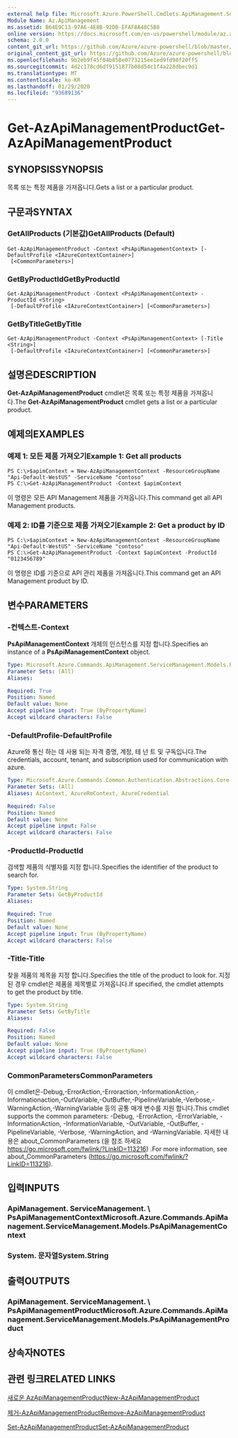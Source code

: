 ```yaml
---
external help file: Microsoft.Azure.PowerShell.Cmdlets.ApiManagement.ServiceManagement.dll-Help.xml
Module Name: Az.ApiManagement
ms.assetid: B64E9C13-97A6-4E8B-92DB-EFAF8A48C5B8
online version: https://docs.microsoft.com/en-us/powershell/module/az.apimanagement/get-azapimanagementproduct
schema: 2.0.0
content_git_url: https://github.com/Azure/azure-powershell/blob/master/src/ApiManagement/ApiManagement/help/Get-AzApiManagementProduct.md
original_content_git_url: https://github.com/Azure/azure-powershell/blob/master/src/ApiManagement/ApiManagement/help/Get-AzApiManagementProduct.md
ms.openlocfilehash: 9b2eb9f45f04b858e0773215ee1ed9fd98f20ff5
ms.sourcegitcommit: 4d2c178cd6df9151877b08d54c1f4a228dbec9d1
ms.translationtype: MT
ms.contentlocale: ko-KR
ms.lasthandoff: 01/29/2020
ms.locfileid: "93689136"
---
```

# <span data-ttu-id="afb19-101">Get-AzApiManagementProduct</span><span class="sxs-lookup"><span data-stu-id="afb19-101">Get-AzApiManagementProduct</span></span>

## <span data-ttu-id="afb19-102">SYNOPSIS</span><span class="sxs-lookup"><span data-stu-id="afb19-102">SYNOPSIS</span></span>
<span data-ttu-id="afb19-103">목록 또는 특정 제품을 가져옵니다.</span><span class="sxs-lookup"><span data-stu-id="afb19-103">Gets a list or a particular product.</span></span>

## <span data-ttu-id="afb19-104">구문과</span><span class="sxs-lookup"><span data-stu-id="afb19-104">SYNTAX</span></span>

### <span data-ttu-id="afb19-105">GetAllProducts (기본값)</span><span class="sxs-lookup"><span data-stu-id="afb19-105">GetAllProducts (Default)</span></span>
```
Get-AzApiManagementProduct -Context <PsApiManagementContext> [-DefaultProfile <IAzureContextContainer>]
 [<CommonParameters>]
```

### <span data-ttu-id="afb19-106">GetByProductId</span><span class="sxs-lookup"><span data-stu-id="afb19-106">GetByProductId</span></span>
```
Get-AzApiManagementProduct -Context <PsApiManagementContext> -ProductId <String>
 [-DefaultProfile <IAzureContextContainer>] [<CommonParameters>]
```

### <span data-ttu-id="afb19-107">GetByTitle</span><span class="sxs-lookup"><span data-stu-id="afb19-107">GetByTitle</span></span>
```
Get-AzApiManagementProduct -Context <PsApiManagementContext> [-Title <String>]
 [-DefaultProfile <IAzureContextContainer>] [<CommonParameters>]
```

## <span data-ttu-id="afb19-108">설명은</span><span class="sxs-lookup"><span data-stu-id="afb19-108">DESCRIPTION</span></span>
<span data-ttu-id="afb19-109">**Get-AzApiManagementProduct** cmdlet은 목록 또는 특정 제품을 가져옵니다.</span><span class="sxs-lookup"><span data-stu-id="afb19-109">The **Get-AzApiManagementProduct** cmdlet gets a list or a particular product.</span></span>

## <span data-ttu-id="afb19-110">예제의</span><span class="sxs-lookup"><span data-stu-id="afb19-110">EXAMPLES</span></span>

### <span data-ttu-id="afb19-111">예제 1: 모든 제품 가져오기</span><span class="sxs-lookup"><span data-stu-id="afb19-111">Example 1: Get all products</span></span>
```
PS C:\>$apimContext = New-AzApiManagementContext -ResourceGroupName "Api-Default-WestUS" -ServiceName "contoso"
PS C:\>Get-AzApiManagementProduct -Context $apimContext
```

<span data-ttu-id="afb19-112">이 명령은 모든 API Management 제품을 가져옵니다.</span><span class="sxs-lookup"><span data-stu-id="afb19-112">This command get all API Management products.</span></span>

### <span data-ttu-id="afb19-113">예제 2: ID를 기준으로 제품 가져오기</span><span class="sxs-lookup"><span data-stu-id="afb19-113">Example 2: Get a product by ID</span></span>
```
PS C:\>$apimContext = New-AzApiManagementContext -ResourceGroupName "Api-Default-WestUS" -ServiceName "contoso"
PS C:\>Get-AzApiManagementProduct -Context $apimContext -ProductId "0123456789"
```

<span data-ttu-id="afb19-114">이 명령은 ID를 기준으로 API 관리 제품을 가져옵니다.</span><span class="sxs-lookup"><span data-stu-id="afb19-114">This command get an API Management product by ID.</span></span>

## <span data-ttu-id="afb19-115">변수</span><span class="sxs-lookup"><span data-stu-id="afb19-115">PARAMETERS</span></span>

### <span data-ttu-id="afb19-116">-컨텍스트</span><span class="sxs-lookup"><span data-stu-id="afb19-116">-Context</span></span>
<span data-ttu-id="afb19-117">**PsApiManagementContext** 개체의 인스턴스를 지정 합니다.</span><span class="sxs-lookup"><span data-stu-id="afb19-117">Specifies an instance of a **PsApiManagementContext** object.</span></span>

```yaml
Type: Microsoft.Azure.Commands.ApiManagement.ServiceManagement.Models.PsApiManagementContext
Parameter Sets: (All)
Aliases:

Required: True
Position: Named
Default value: None
Accept pipeline input: True (ByPropertyName)
Accept wildcard characters: False
```

### <span data-ttu-id="afb19-118">-DefaultProfile</span><span class="sxs-lookup"><span data-stu-id="afb19-118">-DefaultProfile</span></span>
<span data-ttu-id="afb19-119">Azure와 통신 하는 데 사용 되는 자격 증명, 계정, 테 넌 트 및 구독입니다.</span><span class="sxs-lookup"><span data-stu-id="afb19-119">The credentials, account, tenant, and subscription used for communication with azure.</span></span>

```yaml
Type: Microsoft.Azure.Commands.Common.Authentication.Abstractions.Core.IAzureContextContainer
Parameter Sets: (All)
Aliases: AzContext, AzureRmContext, AzureCredential

Required: False
Position: Named
Default value: None
Accept pipeline input: False
Accept wildcard characters: False
```

### <span data-ttu-id="afb19-120">-ProductId</span><span class="sxs-lookup"><span data-stu-id="afb19-120">-ProductId</span></span>
<span data-ttu-id="afb19-121">검색할 제품의 식별자를 지정 합니다.</span><span class="sxs-lookup"><span data-stu-id="afb19-121">Specifies the identifier of the product to search for.</span></span>

```yaml
Type: System.String
Parameter Sets: GetByProductId
Aliases:

Required: True
Position: Named
Default value: None
Accept pipeline input: True (ByPropertyName)
Accept wildcard characters: False
```

### <span data-ttu-id="afb19-122">-Title</span><span class="sxs-lookup"><span data-stu-id="afb19-122">-Title</span></span>
<span data-ttu-id="afb19-123">찾을 제품의 제목을 지정 합니다.</span><span class="sxs-lookup"><span data-stu-id="afb19-123">Specifies the title of the product to look for.</span></span>
<span data-ttu-id="afb19-124">지정 된 경우 cmdlet은 제품을 제목별로 가져옵니다.</span><span class="sxs-lookup"><span data-stu-id="afb19-124">If specified, the cmdlet attempts to get the product by title.</span></span>

```yaml
Type: System.String
Parameter Sets: GetByTitle
Aliases:

Required: False
Position: Named
Default value: None
Accept pipeline input: True (ByPropertyName)
Accept wildcard characters: False
```

### <span data-ttu-id="afb19-125">CommonParameters</span><span class="sxs-lookup"><span data-stu-id="afb19-125">CommonParameters</span></span>
<span data-ttu-id="afb19-126">이 cmdlet은-Debug,-ErrorAction,-Erroraction,-InformationAction,-Informationaction,-OutVariable,-OutBuffer,-PipelineVariable,-Verbose,-WarningAction,-WarningVariable 등의 공통 매개 변수를 지원 합니다.</span><span class="sxs-lookup"><span data-stu-id="afb19-126">This cmdlet supports the common parameters: -Debug, -ErrorAction, -ErrorVariable, -InformationAction, -InformationVariable, -OutVariable, -OutBuffer, -PipelineVariable, -Verbose, -WarningAction, and -WarningVariable.</span></span> <span data-ttu-id="afb19-127">자세한 내용은 about_CommonParameters (을 참조 하세요 https://go.microsoft.com/fwlink/?LinkID=113216) .</span><span class="sxs-lookup"><span data-stu-id="afb19-127">For more information, see about_CommonParameters (https://go.microsoft.com/fwlink/?LinkID=113216).</span></span>

## <span data-ttu-id="afb19-128">입력</span><span class="sxs-lookup"><span data-stu-id="afb19-128">INPUTS</span></span>

### <span data-ttu-id="afb19-129">ApiManagement. ServiceManagement. \ PsApiManagementContext</span><span class="sxs-lookup"><span data-stu-id="afb19-129">Microsoft.Azure.Commands.ApiManagement.ServiceManagement.Models.PsApiManagementContext</span></span>

### <span data-ttu-id="afb19-130">System. 문자열</span><span class="sxs-lookup"><span data-stu-id="afb19-130">System.String</span></span>

## <span data-ttu-id="afb19-131">출력</span><span class="sxs-lookup"><span data-stu-id="afb19-131">OUTPUTS</span></span>

### <span data-ttu-id="afb19-132">ApiManagement. ServiceManagement. \ PsApiManagementProduct</span><span class="sxs-lookup"><span data-stu-id="afb19-132">Microsoft.Azure.Commands.ApiManagement.ServiceManagement.Models.PsApiManagementProduct</span></span>

## <span data-ttu-id="afb19-133">상속자</span><span class="sxs-lookup"><span data-stu-id="afb19-133">NOTES</span></span>

## <span data-ttu-id="afb19-134">관련 링크</span><span class="sxs-lookup"><span data-stu-id="afb19-134">RELATED LINKS</span></span>

[<span data-ttu-id="afb19-135">새로운 AzApiManagementProduct</span><span class="sxs-lookup"><span data-stu-id="afb19-135">New-AzApiManagementProduct</span></span>](./New-AzApiManagementProduct.md)

[<span data-ttu-id="afb19-136">제거-AzApiManagementProduct</span><span class="sxs-lookup"><span data-stu-id="afb19-136">Remove-AzApiManagementProduct</span></span>](./Remove-AzApiManagementProduct.md)

[<span data-ttu-id="afb19-137">Set-AzApiManagementProduct</span><span class="sxs-lookup"><span data-stu-id="afb19-137">Set-AzApiManagementProduct</span></span>](./Set-AzApiManagementProduct.md)


